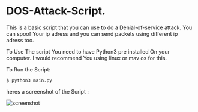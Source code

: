 # DOS-Attack-Script.
This is a basic script that you can use to do a Denial-of-service attack.
You can spoof Your ip adress and you can send packets using different ip adress too.

To Use The script You need to have Python3 pre installed On your computer.
I would recommend You using linux or mav os for this.

To Run the Script:

    $ python3 main.py


heres a screenshot of the Script : 

![screenshot](https://github.com/d4az/DOS-Attack-Script./blob/main/dos-scr)
